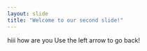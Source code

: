 ```yaml
---
layout: slide
title: "Welcome to our second slide!"
---
```

hiii how are you
Use the left arrow to go back!

